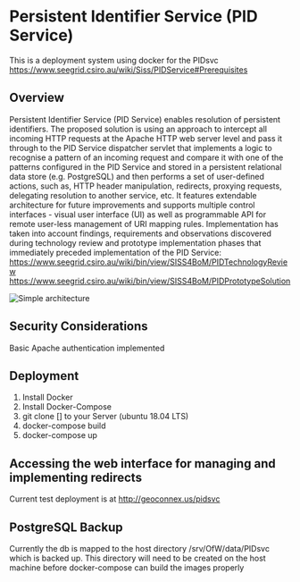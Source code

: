 # Persistent Identifier Service (PID Service)
This is a deployment system using docker for the PIDsvc https://www.seegrid.csiro.au/wiki/Siss/PIDService#Prerequisites
## Overview
Persistent Identifier Service (PID Service) enables resolution of persistent identifiers. The proposed solution is using an approach to intercept all incoming HTTP requests at the Apache HTTP web server level and pass it through to the PID Service dispatcher servlet that implements a logic to recognise a pattern of an incoming request and compare it with one of the patterns configured in the PID Service and stored in a persistent relational data store (e.g. PostgreSQL) and then performs a set of user-defined actions, such as, HTTP header manipulation, redirects, proxying requests, delegating resolution to another service, etc. It features extendable architecture for future improvements and supports multiple control interfaces - visual user interface (UI) as well as programmable API for remote user-less management of URI mapping rules.
Implementation has taken into account findings, requirements and observations discovered during technology review and prototype implementation phases that immediately preceded implementation of the PID Service:
https://www.seegrid.csiro.au/wiki/bin/view/SISS4BoM/PIDTechnologyReview
https://www.seegrid.csiro.au/wiki/bin/view/SISS4BoM/PIDPrototypeSolution

![Simple architecture](https://www.seegrid.csiro.au/wiki/pub/Siss/PIDServiceUserGuide/Core_Principle_Activity_Diagram.png)

## Security Considerations
Basic Apache authentication implemented


## Deployment
1. Install Docker
2. Install Docker-Compose
3. git clone [] to your Server (ubuntu 18.04 LTS)
4. docker-compose build
5. docker-compose up

## Accessing the web interface for managing and implementing redirects
Current test deployment is at http://geoconnex.us/pidsvc

## PostgreSQL Backup
Currently the db is mapped to the host directory /srv/OfW/data/PIDsvc which is backed up.  This directory will need to be created on the host machine before docker-compose can build the images properly

